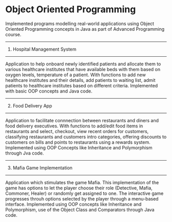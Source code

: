 # Object Oriented Programming

Implemented programs modelling real-world applications using Object Oriented Programming concepts in Java as part of Advanced Programming course.

--------------------------------------------------------------------------------------------------------------------------------------------------------------------------------
1. Hospital Management System
--------------------------------------------------------------------------------------------------------------------------------------------------------------------------------
Application to help onboard newly identified patients and allocate them to various healthcare institutes that have available beds with them based on oxygen levels, temperature of a patient. With functions to add new healthcare institutes and their details, add patients to waiting list, admit patients to healthcare institutes based on different criteria. Implemented with basic OOP concepts and Java code.

--------------------------------------------------------------------------------------------------------------------------------------------------------------------------------
2. Food Delivery App
--------------------------------------------------------------------------------------------------------------------------------------------------------------------------------
Application to facilitate connnection between restaurants and diners and food delivery executives. With functions to add/edit food items in restaurants and select, checkout, view recent orders for customers, classifying restaurants and customers intro categories, offering discounts to customers on bills and points to restaurants using a rewards system. Implemented using OOP Concepts like Inheritance and Polymorphism through Jva code.

--------------------------------------------------------------------------------------------------------------------------------------------------------------------------------
3. Mafia Game Implementation
--------------------------------------------------------------------------------------------------------------------------------------------------------------------------------
Application which stimulates the game Mafia. This implementation of the game has options to let the player choose their role (Detective, Mafia, Commoner, Healer) or randomly get assigned to one. The interactive game progresses throuh options selected by the player through a menu-based interface. Implemented using OOP concepts like Inheritance and Polymorphism, use of the Object Class and Comparators through Java code.
